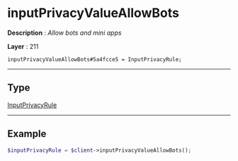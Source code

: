 # inputPrivacyValueAllowBots

**Description** : *Allow bots and mini apps*

**Layer** : 211

```tl
inputPrivacyValueAllowBots#5a4fcce5 = InputPrivacyRule;
```

---

## Type

[InputPrivacyRule](type/InputPrivacyRule)

---

## Example

```php
$inputPrivacyRule = $client->inputPrivacyValueAllowBots();
```